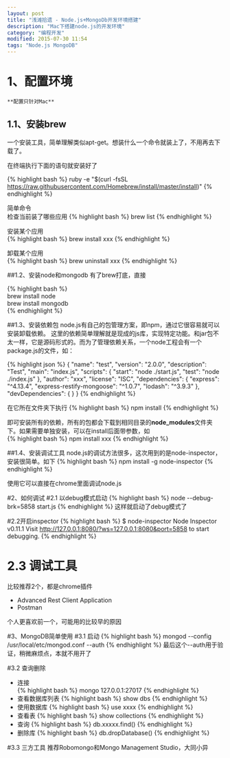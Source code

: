 ```yaml
---
layout: post
title: "浅滩拾遗 - Node.js+MongoDb开发环境搭建"
description: "Mac下搭建node.js的开发环境"
category: "编程开发"
modified: 2015-07-30 11:54
tags: "Node.js MongoDB"
---
```


# 1、配置环境

	**配置只针对Mac**

## 1.1、安装brew
一个安装工具，简单理解类似apt-get。想装什么一个命令就装上了，不用再去下载了。

在终端执行下面的语句就安装好了

{% highlight bash %} 
ruby -e "$(curl -fsSL https://raw.githubusercontent.com/Homebrew/install/master/install)" 
{% endhighlight %}

简单命令  
检查当前装了哪些应用
{% highlight bash %} 
brew list
{% endhighlight %}

安装某个应用  
{% highlight bash %} 
brew install xxx
{% endhighlight %}

卸载某个应用  
{% highlight bash %} 
brew uninstall xxx
{% endhighlight %}

##1.2、安装node和mongodb
有了brew打底，直接

{% highlight bash %}   
brew install node  
brew install mongodb  
{% endhighlight %}

##1.3、安装依赖包
node.js有自己的包管理方案，即npm，通过它很容易就可以安装卸载依赖。
这里的依赖简单理解就是现成的js库，实现特定功能。和jar包不太一样，它是源码形式的。而为了管理依赖关系，一个node工程会有一个package.js的文件，如：

{% highlight json %} 
{
  "name": "test",
  "version": "2.0.0",
  "description": "Test",
  "main": "index.js",
  "scripts": {
    "start": "node ./start.js",
    "test": "node ./index.js"
  },
  "author": "xxx",
  "license": "ISC",
  "dependencies": {
    "express": "^4.13.4",
    "express-restify-mongoose": "^1.0.7",
    "lodash": "^3.9.3"
  },
  "devDependencies": {
  }
}
{% endhighlight %}

在它所在文件夹下执行
{% highlight bash %} 
npm install
{% endhighlight %}

即可安装所有的依赖，所有的包都会下载到相同目录的**node_modules**文件夹下。如果需要单独安装，可以在install后面带参数，如  
{% highlight bash %} 
npm install xxx
{% endhighlight %}

##1.4、安装调试工具
node.js的调试方法很多，这次用到的是node-inspector，安装很简单。如下
{% highlight bash %} 
npm install -g node-inspector
{% endhighlight %}

使用它可以直接在chrome里面调试node.js

#2、如何调试
#2.1 以debug模式启动
{% highlight bash %} 
node --debug-brk=5858 start.js
{% endhighlight %} 
这样就启动了debug模式了

#2.2开启inspector
{% highlight bash %} 
$ node-inspector 
Node Inspector v0.11.1
Visit http://127.0.0.1:8080/?ws=127.0.0.1:8080&port=5858 to start debugging.
{% endhighlight %} 

# 2.3 调试工具
比较推荐2个，都是chrome插件

* Advanced Rest Client Application
* Postman

个人更喜欢前一个，可能用的比较早的原因


#3、MongoDB简单使用
#3.1 启动
{% highlight bash %} 
mongod --config /usr/local/etc/mongod.conf --auth
{% endhighlight %} 
最后这个--auth用于验证，稍微麻烦点，本就不用开了

#3.2 查询删除
* 连接  
{% highlight bash %} 
mongo 127.0.0.1:27017
{% endhighlight %} 
* 查看数据库列表
{% highlight bash %}
show dbs 
{% endhighlight %}
* 使用数据库 
{% highlight bash %}
use xxxx 
{% endhighlight %}
* 查看表 
{% highlight bash %}
show collections 
{% endhighlight %}
* 查询 
{% highlight bash %} 
db.xxxxx.find()
{% endhighlight %} 
* 删除库
{% highlight bash %} 
db.dropDatabase()
{% endhighlight %} 
 

#3.3 三方工具
推荐Robomongo和Mongo Management Studio，大同小异